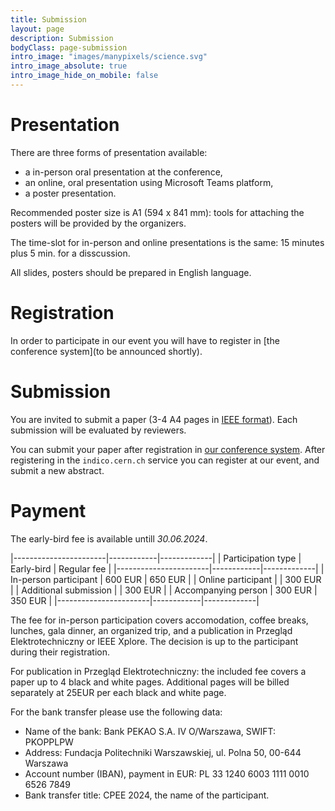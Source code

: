 ```yaml
---
title: Submission
layout: page
description: Submission
bodyClass: page-submission
intro_image: "images/manypixels/science.svg"
intro_image_absolute: true
intro_image_hide_on_mobile: false
---
```


# Presentation

There are three forms of presentation available:

* a in-person oral presentation at the conference,
* an online, oral presentation using Microsoft Teams platform,
* a poster presentation.

Recommended poster size is A1 (594 x 841 mm): tools for attaching the posters will be provided by the organizers.

The time-slot for in-person and online presentations is the same: 15&nbsp;minutes plus 5&nbsp;min. for a disscussion.

All slides, posters should be prepared in English language.

# Registration

In order to participate in our event you will have to register in [the conference system](to be announced shortly).

# Submission

You are invited to submit a paper (3-4 A4 pages in [IEEE format](https://www.overleaf.com/latex/templates/ieee-conference-template/grfzhhncsfqn)).
Each submission will be evaluated by reviewers.

You can submit your paper after registration in [our conference system](...).
After registering in the `indico.cern.ch` service you can register at our event, and submit a new abstract.

# Payment

The early-bird fee is available untill *30.06.2024*.

|-----------------------|------------|-------------|
| Participation type    | Early-bird | Regular fee |
|-----------------------|------------|-------------|
| In-person participant | 600 EUR    | 650 EUR     |
| Online participant    |            | 300 EUR     |
| Additional submission |            | 300 EUR     |
| Accompanying person   | 300 EUR    | 350 EUR     |
|-----------------------|------------|-------------|

The fee for in-person participation covers accomodation, coffee breaks,
lunches, gala dinner, an organized trip, and a publication in Przegląd
Elektrotechniczny or IEEE Xplore. The decision is up to the participant
during their registration.

For publication in Przegląd Elektrotechniczny: the included fee covers
a paper up to 4 black and white pages. Additional pages will be billed
separately at 25EUR per each black and white page.

For the bank transfer please use the following data:

- Name of the bank: Bank PEKAO S.A.  IV O/Warszawa, SWIFT: PKOPPLPW
- Address:
Fundacja Politechniki Warszawskiej, ul. Polna 50, 00-644 Warszawa
- Account number (IBAN), payment in EUR: PL 33 1240 6003 1111 0010 6526 7849
- Bank transfer title: CPEE 2024, the name of the participant.
